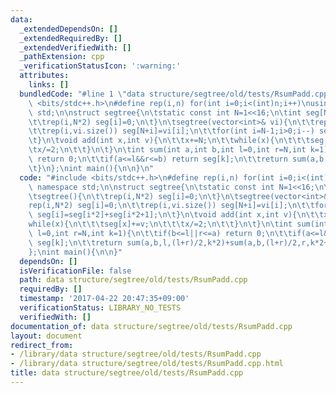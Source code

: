 ```yaml
---
data:
  _extendedDependsOn: []
  _extendedRequiredBy: []
  _extendedVerifiedWith: []
  _pathExtension: cpp
  _verificationStatusIcon: ':warning:'
  attributes:
    links: []
  bundledCode: "#line 1 \"data structure/segtree/old/tests/RsumPadd.cpp\"\n#include\
    \ <bits/stdc++.h>\n#define rep(i,n) for(int i=0;i<(int)n;i++)\nusing namespace\
    \ std;\n\nstruct segtree{\n\tstatic const int N=1<<16;\n\tint seg[N*2];\n\tsegtree(){\n\
    \t\trep(i,N*2) seg[i]=0;\n\t}\n\tsegtree(vector<int>& vi){\n\t\trep(i,N*2) seg[i]=0;\n\
    \t\trep(i,vi.size()) seg[N+i]=vi[i];\n\t\tfor(int i=N-1;i>0;i--) seg[i]=seg[i*2]+seg[i*2+1];\n\
    \t}\n\tvoid add(int x,int v){\n\t\tx+=N;\n\t\twhile(x){\n\t\t\tseg[x]+=v;\n\t\t\
    \tx/=2;\n\t\t}\n\t}\n\tint sum(int a,int b,int l=0,int r=N,int k=1){\n\t\tif(b<=l||r<=a)\
    \ return 0;\n\t\tif(a<=l&&r<=b) return seg[k];\n\t\treturn sum(a,b,l,(l+r)/2,k*2)+sum(a,b,(l+r)/2,r,k*2+1);\n\
    \t}\n};\nint main(){\n\n}\n"
  code: "#include <bits/stdc++.h>\n#define rep(i,n) for(int i=0;i<(int)n;i++)\nusing\
    \ namespace std;\n\nstruct segtree{\n\tstatic const int N=1<<16;\n\tint seg[N*2];\n\
    \tsegtree(){\n\t\trep(i,N*2) seg[i]=0;\n\t}\n\tsegtree(vector<int>& vi){\n\t\t\
    rep(i,N*2) seg[i]=0;\n\t\trep(i,vi.size()) seg[N+i]=vi[i];\n\t\tfor(int i=N-1;i>0;i--)\
    \ seg[i]=seg[i*2]+seg[i*2+1];\n\t}\n\tvoid add(int x,int v){\n\t\tx+=N;\n\t\t\
    while(x){\n\t\t\tseg[x]+=v;\n\t\t\tx/=2;\n\t\t}\n\t}\n\tint sum(int a,int b,int\
    \ l=0,int r=N,int k=1){\n\t\tif(b<=l||r<=a) return 0;\n\t\tif(a<=l&&r<=b) return\
    \ seg[k];\n\t\treturn sum(a,b,l,(l+r)/2,k*2)+sum(a,b,(l+r)/2,r,k*2+1);\n\t}\n\
    };\nint main(){\n\n}"
  dependsOn: []
  isVerificationFile: false
  path: data structure/segtree/old/tests/RsumPadd.cpp
  requiredBy: []
  timestamp: '2017-04-22 20:47:35+09:00'
  verificationStatus: LIBRARY_NO_TESTS
  verifiedWith: []
documentation_of: data structure/segtree/old/tests/RsumPadd.cpp
layout: document
redirect_from:
- /library/data structure/segtree/old/tests/RsumPadd.cpp
- /library/data structure/segtree/old/tests/RsumPadd.cpp.html
title: data structure/segtree/old/tests/RsumPadd.cpp
---
```

